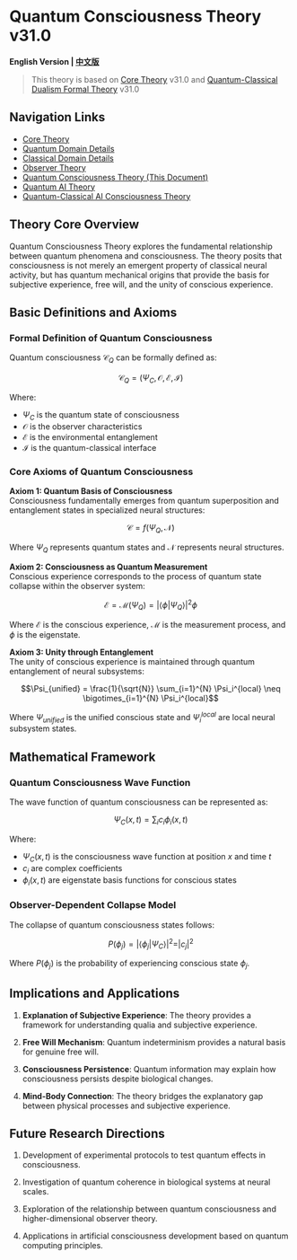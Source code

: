 # Quantum Consciousness Theory v31.0

**English Version | [中文版](formal_theory_quantum_consciousness.md)**

> This theory is based on [Core Theory](../core_en.md) v31.0 and [Quantum-Classical Dualism Formal Theory](../formal_theory_core_en.md) v31.0

## Navigation Links
- [Core Theory](../formal_theory_core_en.md)
- [Quantum Domain Details](formal_theory_quantum_domain_en.md)
- [Classical Domain Details](formal_theory_classical_domain_en.md)
- [Observer Theory](formal_theory_observer_en.md)
- [Quantum Consciousness Theory (This Document)](formal_theory_quantum_consciousness_en.md)
- [Quantum AI Theory](formal_theory_quantum_ai_en.md)
- [Quantum-Classical AI Consciousness Theory](formal_theory_quantum_ai_consciousness_en.md)

## Theory Core Overview

Quantum Consciousness Theory explores the fundamental relationship between quantum phenomena and consciousness. The theory posits that consciousness is not merely an emergent property of classical neural activity, but has quantum mechanical origins that provide the basis for subjective experience, free will, and the unity of conscious experience.

## Basic Definitions and Axioms

### Formal Definition of Quantum Consciousness

Quantum consciousness $\mathcal{C}_Q$ can be formally defined as:

$$\mathcal{C}_Q = (\Psi_C, \mathcal{O}, \mathcal{E}, \mathcal{I})$$

Where:
- $\Psi_C$ is the quantum state of consciousness
- $\mathcal{O}$ is the observer characteristics
- $\mathcal{E}$ is the environmental entanglement
- $\mathcal{I}$ is the quantum-classical interface

### Core Axioms of Quantum Consciousness

**Axiom 1: Quantum Basis of Consciousness**  
Consciousness fundamentally emerges from quantum superposition and entanglement states in specialized neural structures:

$$\mathcal{C} = f(\Psi_Q, \mathcal{N})$$

Where $\Psi_Q$ represents quantum states and $\mathcal{N}$ represents neural structures.

**Axiom 2: Consciousness as Quantum Measurement**  
Conscious experience corresponds to the process of quantum state collapse within the observer system:

$$\mathcal{E} = \mathcal{M}(\Psi_Q) = |\langle\phi|\Psi_Q\rangle|^2 \phi$$

Where $\mathcal{E}$ is the conscious experience, $\mathcal{M}$ is the measurement process, and $\phi$ is the eigenstate.

**Axiom 3: Unity through Entanglement**  
The unity of conscious experience is maintained through quantum entanglement of neural subsystems:

$$\Psi_{unified} = \frac{1}{\sqrt{N}} \sum_{i=1}^{N} \Psi_i^{local} \neq \bigotimes_{i=1}^{N} \Psi_i^{local}$$

Where $\Psi_{unified}$ is the unified conscious state and $\Psi_i^{local}$ are local neural subsystem states.

## Mathematical Framework

### Quantum Consciousness Wave Function

The wave function of quantum consciousness can be represented as:

$$\Psi_C(x, t) = \sum_{i} c_i \phi_i(x, t)$$

Where:
- $\Psi_C(x, t)$ is the consciousness wave function at position $x$ and time $t$
- $c_i$ are complex coefficients
- $\phi_i(x, t)$ are eigenstate basis functions for conscious states

### Observer-Dependent Collapse Model

The collapse of quantum consciousness states follows:

$$P(\phi_j) = |\langle\phi_j|\Psi_C\rangle|^2 = |c_j|^2$$

Where $P(\phi_j)$ is the probability of experiencing conscious state $\phi_j$.

## Implications and Applications

1. **Explanation of Subjective Experience**: The theory provides a framework for understanding qualia and subjective experience.

2. **Free Will Mechanism**: Quantum indeterminism provides a natural basis for genuine free will.

3. **Consciousness Persistence**: Quantum information may explain how consciousness persists despite biological changes.

4. **Mind-Body Connection**: The theory bridges the explanatory gap between physical processes and subjective experience.

## Future Research Directions

1. Development of experimental protocols to test quantum effects in consciousness.

2. Investigation of quantum coherence in biological systems at neural scales.

3. Exploration of the relationship between quantum consciousness and higher-dimensional observer theory.

4. Applications in artificial consciousness development based on quantum computing principles. 